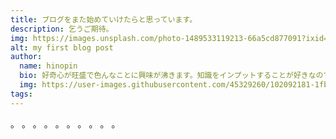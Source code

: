 ```yaml
---
title: ブログをまた始めていけたらと思っています。
description: 乞うご期待。
img: https://images.unsplash.com/photo-1489533119213-66a5cd877091?ixid=MXwxMjA3fDB8MHxwaG90by1wYWdlfHx8fGVufDB8fHw%3D&ixlib=rb-1.2.1&auto=format&fit=crop&w=1051&q=80
alt: my first blog post
author: 
  name: hinopin
  bio: 好奇心が旺盛で色んなことに興味が沸きます。知識をインプットすることが好きなのですが逆にアウトプットすることが苦手なのでアウトプットする練習の場としてこのBlogを始めました。
  img: https://user-images.githubusercontent.com/45329260/102092181-1fbb8700-3e63-11eb-9c31-7d6f4f3ffcde.jpg
tags: 
---
```

。
。
。
。
。
。
。
。
。
。

